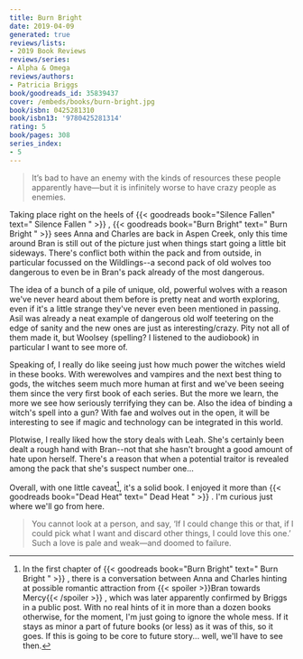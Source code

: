 ```yaml
---
title: Burn Bright
date: 2019-04-09
generated: true
reviews/lists:
- 2019 Book Reviews
reviews/series:
- Alpha & Omega
reviews/authors:
- Patricia Briggs
book/goodreads_id: 35839437
cover: /embeds/books/burn-bright.jpg
book/isbn: 0425281310
book/isbn13: '9780425281314'
rating: 5
book/pages: 308
series_index:
- 5
---
```

> It’s bad to have an enemy with the kinds of resources these people apparently have—but it is infinitely worse to have crazy people as enemies.

Taking place right on the heels of {{< goodreads book="Silence Fallen" text=" Silence Fallen " >}} , {{< goodreads book="Burn Bright" text=" Burn Bright " >}} sees   Anna and Charles are back in Aspen Creek, only this time around Bran is still out of the picture just when things start going a little bit sideways. There's conflict both within the pack and from outside, in particular focussed on the Wildlings--a second pack of old wolves too dangerous to even be in Bran's pack already of the most dangerous.  

<!--more-->

The idea of a bunch of a pile of unique, old, powerful wolves with a reason we've never heard about them before is pretty neat and worth exploring, even if it's a little strange they've never even been mentioned in passing. Asil was already a neat example of dangerous old wolf teetering on the edge of sanity and the new ones are just as interesting/crazy. Pity not all of them made it, but Woolsey (spelling? I listened to the audiobook) in particular I want to see more of.  

Speaking of, I really do like seeing just how much power the witches wield in these books. With werewolves and vampires and the next best thing to gods, the witches seem much more human at first and we've been seeing them since the very first book of each series. But the more we learn, the more we see how seriously terrifying they can be. Also the idea of binding a witch's spell into a gun? With fae and wolves out in the open, it will be interesting to see if magic and technology can be integrated in this world.  

Plotwise, I really liked how the story deals with Leah. She's certainly been dealt a rough hand with Bran--not that she hasn't brought a good amount of hate upon herself. There's a reason that when a potential traitor is revealed among the pack that she's suspect number one...  

Overall, with one little caveat[^addendum], it's a solid book. I enjoyed it more than {{< goodreads book="Dead Heat" text=" Dead Heat " >}} . I'm curious just where we'll go from here.  

> You cannot look at a person, and say, ‘If I could change this or that, if I could pick what I want and discard other things, I could love this one.’ Such a love is pale and weak—and doomed to failure.

[^addendum]: In the first chapter of {{< goodreads book="Burn Bright" text=" Burn Bright " >}} , there is a conversation between Anna and Charles hinting at possible romantic attraction from  {{< spoiler >}}Bran towards Mercy{{< /spoiler >}}  , which was later apparently confirmed by Briggs in a public post. With no real hints of it in more than a dozen books otherwise, for the moment, I'm just going to ignore the whole mess. If it stays as minor a part of future books (or less) as it was of this, so it goes. If this is going to be core to future story... well, we'll have to see then.